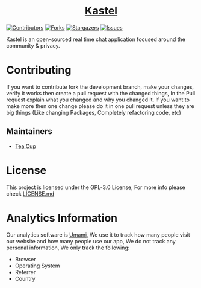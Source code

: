 <div>
<div align="center">
  <br />
  <p>
    <a href="https://kastelapp.com"><h1>Kastel</h1></a> 
  </p>
</div>

[![Contributors][contributors-shield]][contributors-url]
[![Forks][forks-shield]][forks-url]
[![Stargazers][stars-shield]][stars-url]
[![Issues][issues-shield]][issues-url]

Kastel is an open-sourced real time chat application focused around the community & privacy.

# Contributing

If you want to contribute fork the development branch, make your changes, verify it works then create a pull request
with the changed things, In the Pull request explain what you changed and why you changed it. If you want to make more
then one change please do it in one pull request unless they are big things (Like changing Packages, Completely
refactoring code, etc)

## Maintainers

- [Tea Cup](https://github.com/TheTeaCup)

# License

This project is licensed under the GPL-3.0 License, For more info please check [LICENSE.md](/LICENSE.md)

# Analytics Information

Our analytics software is [Umami](https://umami.is/), We use it to track how many people visit our website and how many
people use our app, We do not track any personal information, We only track the following:

- Browser
- Operating System
- Referrer
- Country

[contributors-shield]: https://img.shields.io/github/contributors/Kastelll/frontend.svg?style=for-the-badge

[contributors-url]: https://github.com/Kastelll/frontend/graphs/contributors

[forks-shield]: https://img.shields.io/github/forks/Kastelll/frontend.svg?style=for-the-badge

[forks-url]: https://github.com/Kastelll/frontend/network/members

[stars-shield]: https://img.shields.io/github/stars/Kastelll/frontend.svg?style=for-the-badge

[stars-url]: https://github.com/Kastelll/frontend/stargazers

[issues-shield]: https://img.shields.io/github/issues/Kastelll/frontend.svg?style=for-the-badge

[issues-url]: https://github.com/Kastelll/frontend/issues
</div>